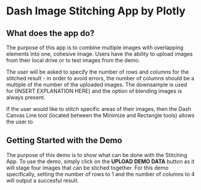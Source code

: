 # Dash Image Stitching App by Plotly

## What does the app do?

The purpose of this app is to combine multiple images with overlapping elements into one, cohesive image. Users have the ability to upload images from their local drive or to test images from the demo.

The user will be asked to specify the number of rows and columns for the stitched result - in order to avoid errors, the number of columns should be a multiple of the number of the uploaded images. The downsample is used for (INSERT EXPLANATION HERE) and the option of blending images is always present.

If the user would like to stitch specific areas of their images, then the Dash Canvas Line tool (located between the Minimize and Rectangle tools) allows the user to 

## Getting Started with the Demo

The purpose of this demo is to show what can be done with the Stitching App. To use the demo, simply click on the **UPLOAD DEMO DATA** button as it will stage four images that can be stiched together. For this demo specifically, setting the number of rows to 1 and the number of columns to 4 will output a succesful result. 



